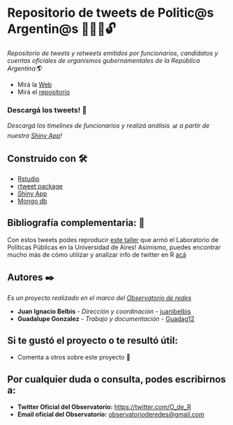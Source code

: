 # Repositorio de tweets de Politic@s Argentin@s 👨‍👩‍💼🔓


_Repositorio de tweets y retweets emitidos por funcionarios, candidatos y cuentas oficiales de organismos gubernamentales de la República Argentina🌎_

* Mirá la [Web](http://politicosentwitter.com/)
* Mirá el [repositorio](https://oderedes.shinyapps.io/oder)


### Descargá los tweets! 🔧


_Descargá los timelines de funcionarios y realizá análisis 📊 a partir de nuestra [Shiny App](https://oderedes.shinyapps.io/oder/)!_


## Construido con 🛠️

* [Rstudio](https://rstudio.com/) 
* [rtweet package](https://cran.r-project.org/web/packages/rtweet/rtweet.pdf)
* [Shiny App](https://shiny.rstudio.com)
* [Mongo db](https://www.mongodb.com/es)


## Bibliografía complementaria: 📖

Con estos tweets podes reproducir [este taller](https://github.com/labpoliticasuba/Taller-de-Twitter) que armó el Laboratorio de Políticas Públicas en la Universidad de Aires!
Asimismo, puedes encontrar mucho más de cómo utilizar y analizar info de twitter en R [acá](https://mkearney.github.io/nicar_tworkshop/#1)

## Autores ✒️

_Es un proyecto realizado en el marco del [Observatorio de redes](https://twitter.com/O_de_R)_

* **Juan Ignacio Belbis** - *Dirección y coordinación* - [juanibelbis](https://twitter.com/juanibelbis)
* **Guadalupe Gonzalez** - *Trabajo y documentación* - [Guadag12](https://github.com/Guadag12)

## Si te gustó el proyecto o te resultó útil:

* Comenta a otros sobre este proyecto 📢

## Por cualquier duda o consulta, podes escribirnos a:
* **Twitter Oficial del Observatorio:** https://twitter.com/O_de_R
* **Email oficial del Observatorio:** observatorioderedes@gmail.com
